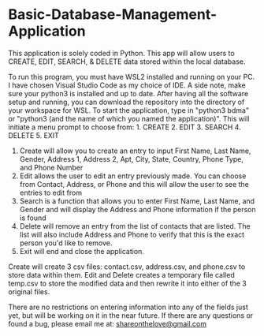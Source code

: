 # Basic-Database-Management-Application

This application is solely coded in Python. This app will allow users to CREATE, EDIT, SEARCH, & DELETE data stored within the local database.

To run this program, you must have WSL2 installed and running on your PC. I have chosen Visual Studio Code as my choice of IDE. 
A side note, make sure your python3 is installed and up to date.
After having all the software setup and running, you can download the repository into the directory of your workspace for WSL.
To start the application, type in "python3 bdma" or "python3 (and the name of which you named the application)".
This will initiate a menu prompt to choose from: 1. CREATE 2. EDIT 3. SEARCH 4. DELETE 5. EXIT
1. Create will allow you to create an entry to input First Name, Last Name, Gender, Address 1, Address 2, Apt, City, State, Country, Phone Type, and Phone Number
2. Edit allows the user to edit an entry previously made. You can choose from Contact, Address, or Phone and this will allow the user to see the entries to edit from
3. Search is a function that allows you to enter First Name, Last Name, and Gender and will display the Address and Phone information if the person is found
4. Delete will remove an entry from the list of contacts that are listed. The list will also include Address and Phone to verify that this is the exact person you'd like to remove.
5. Exit will end and close the application.

Create will create 3  csv files: contact.csv, address.csv, and phone.csv to store data within them.
Edit and Delete creates a temporary file called temp.csv to store the modified data and then rewrite it into either of the 3 original files.

There are no restrictions on entering information into any of the fields just yet, but will be working on it in the near future.
If there are any questions or found a bug, please email me at: shareonthelove@gmail.com
